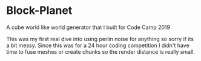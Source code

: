 # Block-Planet
A cube world like world generator that I built for Code Camp 2019

This was my first real dive into using perlin noise for anything so sorry if its a bit messy. Since this was for a 24 hour coding competition I didn't have time to fuse meshes or create chunks so the render distance is really small.
